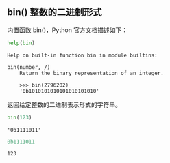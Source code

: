 ## bin() 整数的二进制形式

内置函数 bin()，Python 官方文档描述如下：


```python
help(bin)
```

    Help on built-in function bin in module builtins:
    
    bin(number, /)
        Return the binary representation of an integer.
        
        >>> bin(2796202)
        '0b1010101010101010101010'
    
    

返回给定整数的二进制表示形式的字符串。


```python
bin(123)
```




    '0b1111011'




```python
0b1111011
```




    123


